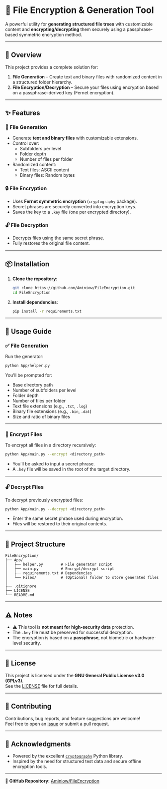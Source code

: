 # 🔐 File Encryption & Generation Tool

A powerful utility for **generating structured file trees** with customizable content and **encrypting/decrypting** them securely using a passphrase-based symmetric encryption method.

---

## 🚀 Overview

This project provides a complete solution for:

1. **File Generation** – Create text and binary files with randomized content in a structured folder hierarchy.
2. **File Encryption/Decryption** – Secure your files using encryption based on a passphrase-derived key (Fernet encryption).

---

## ✨ Features

### 📁 File Generation
- Generate **text and binary files** with customizable extensions.
- Control over:
  - Subfolders per level
  - Folder depth
  - Number of files per folder
- Randomized content:
  - Text files: ASCII content
  - Binary files: Random bytes

### 🔒 File Encryption
- Uses **Fernet symmetric encryption** (`cryptography` package).
- Secret phrases are securely converted into encryption keys.
- Saves the key to a `.key` file (one per encrypted directory).

### 🔓 File Decryption
- Decrypts files using the same secret phrase.
- Fully restores the original file content.

---

## 📦 Installation

1. **Clone the repository**:
   ```bash
   git clone https://github.com/Aminiow/FileEncryption.git
   cd FileEncryption
   ```

2. **Install dependencies**:
   ```bash
   pip install -r requirements.txt
   ```

---

## 🧪 Usage Guide

### ✅ File Generation

Run the generator:

```bash
python App/helper.py
```

You'll be prompted for:
- Base directory path
- Number of subfolders per level
- Folder depth
- Number of files per folder
- Text file extensions (e.g., `.txt`, `.log`)
- Binary file extensions (e.g., `.bin`, `.dat`)
- Size and ratio of binary files

---

### 🔐 Encrypt Files

To encrypt all files in a directory recursively:

```bash
python App/main.py --encrypt <directory_path>
```

- You'll be asked to input a secret phrase.
- A `.key` file will be saved in the root of the target directory.

---

### 🔓 Decrypt Files

To decrypt previously encrypted files:

```bash
python App/main.py --decrypt <directory_path>
```

- Enter the same secret phrase used during encryption.
- Files will be restored to their original contents.

---

## 📁 Project Structure

```
FileEncryption/
├── App/
│   ├── helper.py        # File generator script
│   ├── main.py          # Encrypt/decrypt script
│   ├── requirements.txt # Dependencies
│   └── Files/           # (Optional) folder to store generated files
│
├── .gitignore
├── LICENSE
└── README.md
```

---

## ⚠️ Notes

- ⚠️ This tool is **not meant for high-security data** protection.
- The `.key` file must be preserved for successful decryption.
- The encryption is based on a **passphrase**, not biometric or hardware-level security.

---

## 📜 License

This project is licensed under the **GNU General Public License v3.0 (GPLv3)**.  
See the [LICENSE](LICENSE) file for full details.

---

## 🤝 Contributing

Contributions, bug reports, and feature suggestions are welcome!  
Feel free to open an [issue](https://github.com/Aminiow/FileEncryption/issues) or submit a pull request.

---

## 🙏 Acknowledgments

- Powered by the excellent [`cryptography`](https://cryptography.io/) Python library.
- Inspired by the need for structured test data and secure offline encryption tools.

---

📂 **GitHub Repository:** [Aminiow/FileEncryption](https://github.com/Aminiow/FileEncryption)
